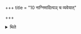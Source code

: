 +++
title = "10 नाग्निमादित्यञ् च व्यवेयात्"

+++

<details><summary>थिते</summary>

10. He should not go between the fire and the Sun.
</details>
